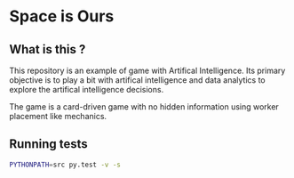 # Space is Ours

## What is this ?

This repository is an example of game with Artifical Intelligence. Its primary objective is to play a bit with 
artifical intelligence and data analytics to explore the artifical intelligence decisions.

The game is a card-driven game with no hidden information using worker placement like mechanics.

## Running tests

```sh
PYTHONPATH=src py.test -v -s
```




